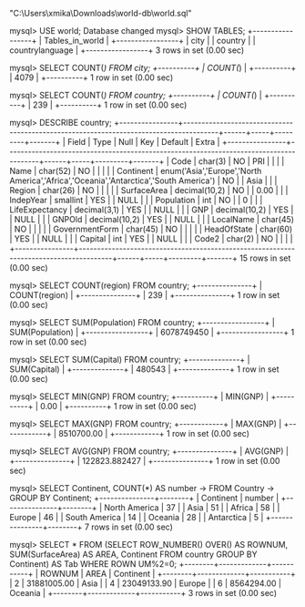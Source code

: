 "C:\Users\xmika\Downloads\world-db\world.sql" 

mysql> USE world;
Database changed
mysql> SHOW TABLES;
+-----------------+
| Tables_in_world |
+-----------------+
| city            |
| country         |
| countrylanguage |
+-----------------+
3 rows in set (0.00 sec)

mysql> SELECT COUNT(*) FROM city;
+----------+
| COUNT(*) |
+----------+
|     4079 |
+----------+
1 row in set (0.00 sec)

mysql> SELECT COUNT(*) FROM country;
+----------+
| COUNT(*) |
+----------+
|      239 |
+----------+
1 row in set (0.00 sec)

mysql> DESCRIBE country;
+----------------+---------------------------------------------------------------------------------------+------+-----+---------+-------+
| Field          | Type                                                                                  | Null | Key | Default | Extra |
+----------------+---------------------------------------------------------------------------------------+------+-----+---------+-------+
| Code           | char(3)                                                                               | NO   | PRI |         |       |
| Name           | char(52)                                                                              | NO   |     |         |       |
| Continent      | enum('Asia','Europe','North America','Africa','Oceania','Antarctica','South America') | NO   |     | Asia    |       |
| Region         | char(26)                                                                              | NO   |     |         |       |
| SurfaceArea    | decimal(10,2)                                                                         | NO   |     | 0.00    |       |
| IndepYear      | smallint                                                                              | YES  |     | NULL    |       |
| Population     | int                                                                                   | NO   |     | 0       |       |
| LifeExpectancy | decimal(3,1)                                                                          | YES  |     | NULL    |       |
| GNP            | decimal(10,2)                                                                         | YES  |     | NULL    |       |
| GNPOld         | decimal(10,2)                                                                         | YES  |     | NULL    |       |
| LocalName      | char(45)                                                                              | NO   |     |         |       |
| GovernmentForm | char(45)                                                                              | NO   |     |         |       |
| HeadOfState    | char(60)                                                                              | YES  |     | NULL    |       |
| Capital        | int                                                                                   | YES  |     | NULL    |       |
| Code2          | char(2)                                                                               | NO   |     |         |       |
+----------------+---------------------------------------------------------------------------------------+------+-----+---------+-------+
15 rows in set (0.00 sec)

mysql> SELECT COUNT(region) FROM country;
+---------------+
| COUNT(region) |
+---------------+
|           239 |
+---------------+
1 row in set (0.00 sec)

mysql> SELECT SUM(Population) FROM country;
+-----------------+
| SUM(Population) |
+-----------------+
|      6078749450 |
+-----------------+
1 row in set (0.00 sec)

mysql> SELECT SUM(Capital) FROM country;
+--------------+
| SUM(Capital) |
+--------------+
|       480543 |
+--------------+
1 row in set (0.00 sec)

mysql> SELECT MIN(GNP) FROM country;
+----------+
| MIN(GNP) |
+----------+
|     0.00 |
+----------+
1 row in set (0.00 sec)

mysql> SELECT MAX(GNP) FROM country; 
+------------+
| MAX(GNP)   |
+------------+
| 8510700.00 |
+------------+
1 row in set (0.00 sec)

mysql> SELECT AVG(GNP) FROM country; 
+---------------+
| AVG(GNP)      |
+---------------+
| 122823.882427 |
+---------------+
1 row in set (0.00 sec)

mysql> SELECT Continent, COUNT(*) AS number
    -> FROM Country
    -> GROUP BY Continent;
+---------------+--------+
| Continent     | number |
+---------------+--------+
| North America |     37 |
| Asia          |     51 |
| Africa        |     58 |
| Europe        |     46 |
| South America |     14 |
| Oceania       |     28 |
| Antarctica    |      5 |
+---------------+--------+
7 rows in set (0.00 sec)

mysql> SELECT * FROM (SELECT ROW_NUMBER() OVER() AS ROWNUM, SUM(SurfaceArea) AS AREA, Continent FROM country GROUP BY Continent) AS Tab WHERE ROWN
UM%2=0;
+--------+-------------+-----------+
| ROWNUM | AREA        | Continent |
+--------+-------------+-----------+
|      2 | 31881005.00 | Asia      |
|      4 | 23049133.90 | Europe    |
|      6 |  8564294.00 | Oceania   |
+--------+-------------+-----------+
3 rows in set (0.00 sec)